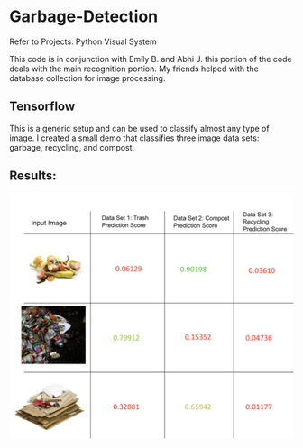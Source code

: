 # Garbage-Detection
Refer to Projects: Python Visual System

This code is in conjunction with Emily B. and Abhi J. this portion of the code deals with the main recognition portion. 
My friends helped with the database collection for image processing.


## Tensorflow
This is a generic setup and can be used to classify almost any type of image. I created a small demo that classifies three image data sets: garbage, recycling, and compost.


## Results:
![](results.png)

